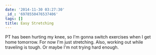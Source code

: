 ```yaml
---
date: '2014-11-30 03:27:30'
_id_: '6978550476537406'
tags: []
title: Easy Stretching
---
```


PT has been hurting my knee, so I'm gonna switch exercises when I get home
tomorrow. For now I'm just stretching. Also, working out while traveling is
tough. Or maybe I'm not trying hard enough.
